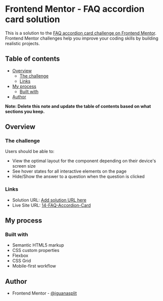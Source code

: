 # Frontend Mentor - FAQ accordion card solution

This is a solution to the [FAQ accordion card challenge on Frontend Mentor](https://www.frontendmentor.io/challenges/faq-accordion-card-XlyjD0Oam). Frontend Mentor challenges help you improve your coding skills by building realistic projects. 

## Table of contents

- [Overview](#overview)
  - [The challenge](#the-challenge)
  - [Links](#links)
- [My process](#my-process)
  - [Built with](#built-with)
- [Author](#author)

**Note: Delete this note and update the table of contents based on what sections you keep.**

## Overview

### The challenge

Users should be able to:

- View the optimal layout for the component depending on their device's screen size
- See hover states for all interactive elements on the page
- Hide/Show the answer to a question when the question is clicked


### Links

- Solution URL: [Add solution URL here](https://your-solution-url.com)
- Live Site URL: [14-FAQ-Accordion-Card](https://iguanasplit.github.io/14-FAQ-Accordion-Card/)

## My process

### Built with

- Semantic HTML5 markup
- CSS custom properties
- Flexbox
- CSS Grid
- Mobile-first workflow

## Author


- Frontend Mentor - [@iguanasplit](https://www.frontendmentor.io/profile/iguanasplit)


